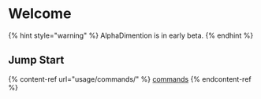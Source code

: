 # Welcome

{% hint style="warning" %}
AlphaDimention is in early beta.
{% endhint %}

## Jump Start

{% content-ref url="usage/commands/" %}
[commands](usage/commands/)
{% endcontent-ref %}
